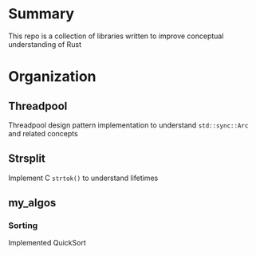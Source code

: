 # Summary 
This repo is a collection of libraries written to improve conceptual understanding of Rust

# Organization

## Threadpool
Threadpool design pattern implementation to understand `std::sync::Arc` and related concepts

## Strsplit
Implement C `strtok()` to understand lifetimes

## my_algos
### Sorting
Implemented QuickSort